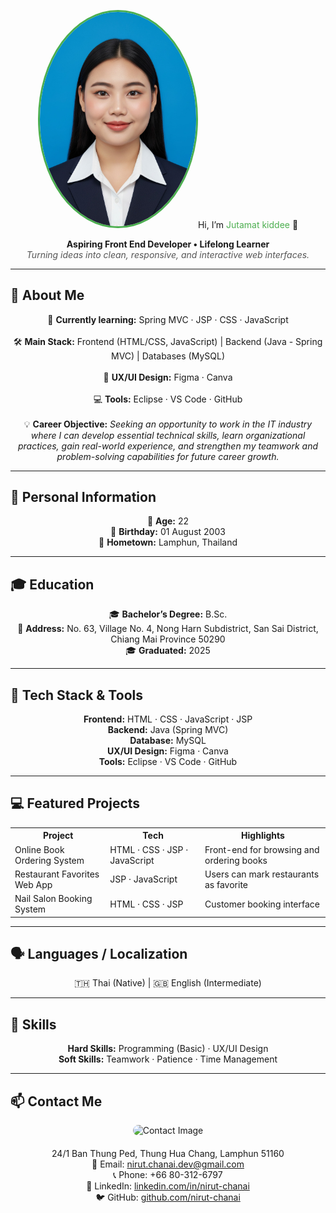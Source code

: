<!-- Banner / Cover -->
<p align="center">
  <img src="image/imgaeNueng.jpg" width="250" style="border-radius: 50%; border: 3px solid #4CAF50;" alt="Nir
</p>

<br><h1 align="center">Hi, I’m <span style="color:#4CAF50;">Jutamat kiddee</span> 👋</h1><br/>
<p align="center">
  <strong>Aspiring Front End Developer • Lifelong Learner</strong><br/>
  <em style="color:#555;">Turning ideas into clean, responsive, and interactive web interfaces.</em>
</p>

---

## 🚀 About Me
<p align="center">
  🌱 <strong>Currently learning:</strong> Spring MVC · JSP · CSS · JavaScript<br/><br/>
  🛠 <strong>Main Stack:</strong> Frontend (HTML/CSS, JavaScript) | Backend (Java - Spring MVC) | Databases (MySQL)<br/><br/>
  🎨 <strong>UX/UI Design:</strong> Figma · Canva<br/><br/>
  💻 <strong>Tools:</strong> Eclipse · VS Code · GitHub<br/><br/>
  💡 <strong>Career Objective:</strong> <em>Seeking an opportunity to work in the IT industry where I can develop essential technical skills, learn organizational practices, gain real-world experience, and strengthen my teamwork and problem-solving capabilities for future career growth.</em>
</p>


---

## 📝 Personal Information
<p align="center">
🎂 <strong>Age:</strong> 22<br/>
🎉 <strong>Birthday:</strong> 01 August 2003<br/>
🏡 <strong>Hometown:</strong> Lamphun, Thailand
</p>

---

## 🎓 Education
<p align="center">
🎓 <strong>Bachelor’s Degree:</strong> B.Sc.<br/>
🏫 <strong>Address:</strong> No. 63, Village No. 4, Nong Harn Subdistrict, San Sai District, Chiang Mai Province 50290<br/>
🎓 <strong>Graduated:</strong> 2025
</p>

---

## 🧰 Tech Stack & Tools
<p align="center">
<strong>Frontend:</strong> HTML · CSS · JavaScript · JSP<br/>
<strong>Backend:</strong> Java (Spring MVC)<br/>
<strong>Database:</strong> MySQL<br/>
<strong>UX/UI Design:</strong> Figma · Canva<br/>
<strong>Tools:</strong> Eclipse · VS Code · GitHub
</p>

---

## 💻 Featured Projects
<table align="center">
<tr>
<th>Project</th><th>Tech</th><th>Highlights</th>
</tr>
<tr>
<td>Online Book Ordering System</td>
<td>HTML · CSS · JSP · JavaScript</td>
<td>Front-end for browsing and ordering books</td>
</tr>
<tr>
<td>Restaurant Favorites Web App</td>
<td>JSP · JavaScript</td>
<td>Users can mark restaurants as favorite</td>
</tr>
<tr>
<td>Nail Salon Booking System</td>
<td>HTML · CSS · JSP</td>
<td>Customer booking interface</td>
</tr>
</table>



---

## 🗣 Languages / Localization
<p align="center">
🇹🇭 Thai (Native) | 🇬🇧 English (Intermediate)
</p>

---

## 📝 Skills
<p align="center">
<strong>Hard Skills:</strong> Programming (Basic) · UX/UI Design<br/>
<strong>Soft Skills:</strong> Teamwork · Patience · Time Management
</p>

---

## 📫 Contact Me
<p align="center">
  <img src="assets/img1.jpg" width="200" alt="Contact Image" style="border-radius: 10px; margin-bottom: 20px;"/><br/>
  24/1 Ban Thung Ped, Thung Hua Chang, Lamphun 51160<br/>
  💌 Email: <a href="mailto:nirut.chanai.dev@gmail.com">nirut.chanai.dev@gmail.com</a><br/>
  📞 Phone: +66 80-312-6797<br/>
  💼 LinkedIn: <a href="https://linkedin.com/in/nirut-chanai">linkedin.com/in/nirut-chanai</a><br/>
  🐦 GitHub: <a href="https://github.com/nirut-chanai">github.com/nirut-chanai</a>
</p>
